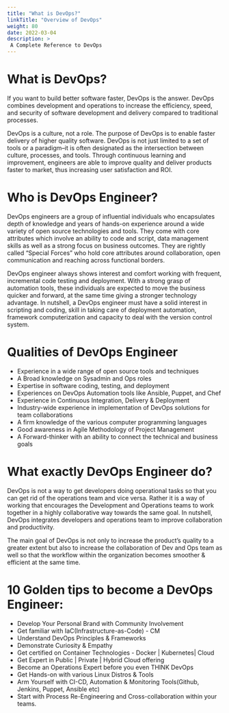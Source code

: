 ```yaml
---
title: "What is DevOps?"
linkTitle: "Overview of DevOps"
weight: 80
date: 2022-03-04
description: >
 A Complete Reference to DevOps 
---
```



# What is DevOps?

If you want to build better software faster, DevOps is the answer. DevOps combines development and operations to increase the efficiency, speed, and security of software development and delivery compared to traditional processes. 

DevOps is a culture, not a role. The purpose of DevOps is to enable faster delivery of higher quality software. DevOps is not just limited to a set of tools or a paradigm–it is often designated as the intersection between culture, processes, and tools. Through continuous learning and improvement, engineers are able to improve quality and deliver products faster to market, thus increasing user satisfaction and ROI.


# Who is DevOps Engineer?

DevOps engineers are a group of influential individuals who encapsulates depth of knowledge and years of hands-on experience around a wide variety of open source technologies and tools. They come with core attributes which involve an ability to code and script, data management skills as well as a strong focus on business outcomes. They are rightly called “Special Forces” who hold core attributes around collaboration, open communication and reaching across functional borders.

 DevOps engineer always shows interest and comfort working with frequent, incremental code testing and deployment. With a strong grasp of automation tools, these individuals are expected to move the business quicker and forward, at the same time giving a stronger technology advantage. In nutshell, a DevOps engineer must have a solid interest in scripting and coding,  skill in taking care of deployment automation, framework computerization and capacity to deal with the version control system.
 
# Qualities of DevOps Engineer

- Experience in a wide range of open source tools and techniques
- A Broad knowledge on Sysadmin and Ops roles
- Expertise in software coding, testing, and deployment
- Experiences on DevOps Automation tools like Ansible, Puppet, and Chef
- Experience in Continuous Integration, Delivery & Deployment
- Industry-wide experience in implementation of  DevOps solutions for team collaborations
- A firm knowledge of the various computer programming languages
- Good awareness in Agile Methodology of Project Management
- A Forward-thinker with an ability to connect the technical and business goals     


# What exactly DevOps Engineer do?

DevOps is not a way to get developers doing operational tasks so that you can get rid of the operations team and vice versa.  Rather it is a way of working that encourages the Development and Operations teams to work together in a highly collaborative way towards the same goal. In nutshell, DevOps integrates developers and operations team to improve collaboration and productivity.

The main goal of DevOps is not only to increase the product’s quality to a greater extent but also to increase the collaboration of Dev and Ops team as well so that the workflow within the organization becomes smoother & efficient at the same time.

# 10 Golden tips to become a DevOps Engineer:

- Develop Your Personal Brand with Community Involvement
- Get familiar with IaC(Infrastructure-as-Code) - CM
- Understand DevOps Principles & Frameworks
- Demonstrate Curiosity & Empathy
- Get certified on Container Technologies - Docker | Kubernetes| Cloud
- Get Expert in Public | Private | Hybrid Cloud offering
- Become an Operations Expert before you even THINK DevOps
- Get Hands-on with various Linux Distros & Tools
- Arm Yourself with CI-CD, Automation & Monitoring Tools(Github, Jenkins, Puppet, Ansible etc)
- Start with Process Re-Engineering and Cross-collaboration within your teams.

